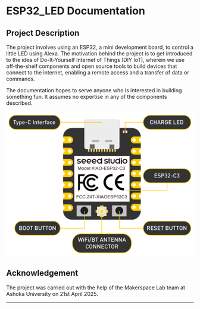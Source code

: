 # ESP32_LED Documentation

## Project Description
The project involves using an ESP32, a mini development board, to control a little LED using Alexa. The motivation behind the project is to get introduced to the idea of Do-It-Yourself Internet of Things (DIY IoT), wherein we use off-the-shelf components and open source tools to build devices that connect to the internet, enabling a remote access and a transfer of data or commands.

The documentation hopes to serve anyone who is interested in building something fun. It assumes no expertise in any of the components described.

![front of an esp](images/esp_front.png)

## Acknowledgement
The project was carried out with the help of the Makerspace Lab team at Ashoka University on 21st April 2025.

---

